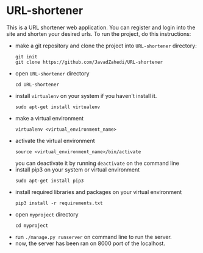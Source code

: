 # URL-shortener
This is a URL shortener web application. You can register and login into the site and shorten your desired urls.
To run the project, do this instructions:
- make a git repository and clone the project into `URL-shortener` directory:
  ```
  git init
  git clone https://github.com/JavadZahedi/URL-shortener
  ```
- open `URL-shortener` directory
  ```
  cd URL-shortener
  ```
- install `virtualenv` on your system if you haven't install it.
  ```
  sudo apt-get install virtualenv
  ```
- make a virtual environment
  ```
  virtualenv <virtual_environment_name>
  ```
- activate the virtual environment
  ```
  source <virtual_environment_name>/bin/activate
  ```
  you can deactivate it by running `deactivate` on the command line
- install pip3 on your system or virtual environment
  ```
  sudo apt-get install pip3
  ```
- install required libraries and packages on your virtual environment
  ```
  pip3 install -r requirements.txt
  ```
- open `myproject` directory
  ```
  cd myproject
  ```
- run `./manage.py runserver` on command line to run the server.
- now, the server has been ran on 8000 port of the localhost.
